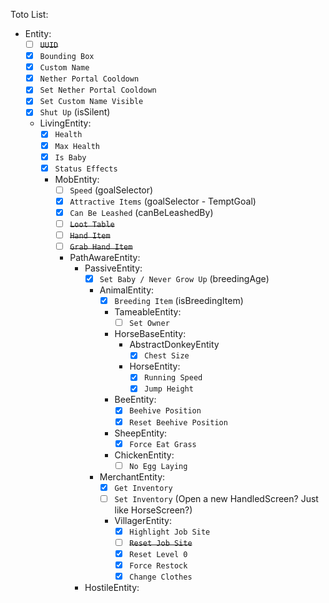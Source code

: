 Toto List:
- Entity:
  - [ ] ~~`UUID`~~
  - [X] `Bounding Box`
  - [X] `Custom Name`
  - [X] `Nether Portal Cooldown`
  - [X] `Set Nether Portal Cooldown`
  - [X] `Set Custom Name Visible`
  - [X] `Shut Up` (isSilent)
  - LivingEntity:
    - [X] `Health`
    - [X] `Max Health`
    - [X] `Is Baby`
    - [X] `Status Effects`
    - MobEntity:
      - [ ] `Speed` (goalSelector)
      - [X] `Attractive Items` (goalSelector - TemptGoal)
      - [X] `Can Be Leashed` (canBeLeashedBy)
      - [ ] ~~`Loot Table`~~
      - [ ] ~~`Hand Item`~~
      - [ ] ~~`Grab Hand Item`~~
      - PathAwareEntity:
        - PassiveEntity:
          - [X] `Set Baby / Never Grow Up` (breedingAge)
          - AnimalEntity:
            - [X] `Breeding Item` (isBreedingItem)
            - TameableEntity:
              - [ ] `Set Owner`
            - HorseBaseEntity:
              - AbstractDonkeyEntity
                - [X] `Chest Size`
              - HorseEntity:
                - [X] `Running Speed`
                - [X] `Jump Height`
            - BeeEntity:
              - [X] `Beehive Position`
              - [X] `Reset Beehive Position`
            - SheepEntity:
              - [X] `Force Eat Grass`
            - ChickenEntity:
              - [ ] `No Egg Laying`
          - MerchantEntity:
            - [X] `Get Inventory`
            - [ ] `Set Inventory` (Open a new HandledScreen? Just like HorseScreen?)
            - VillagerEntity:
              - [X] `Highlight Job Site`
              - [ ] ~~`Reset Job Site`~~
              - [X] `Reset Level 0`
              - [X] `Force Restock`
              - [X] `Change Clothes`
        - HostileEntity: